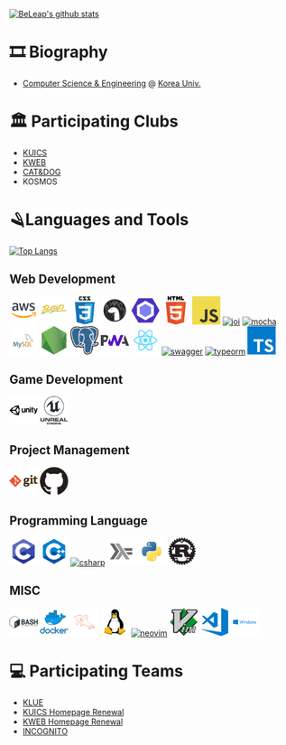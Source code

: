 [![BeLeap's github stats](https://github-readme-stats.vercel.app/api?username=BeLeap&count_private=true&show_icons=true)](https://github.com/BeLeap)

# 🎞 Biography

-   [Computer Science & Engineering](https://cs.korea.edu) @ [Korea Univ.](https://korea.edu)

# 🏛 Participating Clubs

-   [KUICS](https://kuics.korea.ac.kr)
-   [KWEB](https://kweb.korea.ac.kr)
-   [CAT&DOG](https://board.kucatdog.net)
-   KOSMOS

# 🪒Languages and Tools

[![Top Langs](https://github-readme-stats.vercel.app/api/top-langs/?username=BeLeap&layout=compact&langs_count=10)](https://github.com/BeLeap)

## Web Development

<a href="https://aws.amazon.com"><img alt="aws" src="https://raw.githubusercontent.com/github/explore/fbceb94436312b6dacde68d122a5b9c7d11f9524/topics/aws/aws.png" height="50px"/></a> <a href="https://babeljs.io/"><img alt="babel" src="https://raw.githubusercontent.com/github/explore/cb39e2385dfcec8a661d01bfacff6b1e33bbaa9d/topics/babel/babel.png" height="50px"/></a> <a href="https://developer.mozilla.org/en-US/docs/Glossary/CSS"><img alt="css3" src="https://raw.githubusercontent.com/github/explore/80688e429a7d4ef2fca1e82350fe8e3517d3494d/topics/css/css.png" height="50px"/></a> <a href="https://deno.land/"><img alt="deno" src="https://raw.githubusercontent.com/github/explore/361e2821e2dea67711cde99c9c40ed357061cf27/topics/deno/deno.png" height="50px"/></a> <a href="https://eslint.org/"><img alt="eslint" src="https://raw.githubusercontent.com/github/explore/80688e429a7d4ef2fca1e82350fe8e3517d3494d/topics/eslint/eslint.png" height="50px"/></a> <a href="https://developer.mozilla.org/en-US/docs/Web/HTML"><img alt="html" src="https://raw.githubusercontent.com/github/explore/80688e429a7d4ef2fca1e82350fe8e3517d3494d/topics/html/html.png" height="50px"/></a> <a href="https://developer.mozilla.org/en-US/docs/Web/JavaScript"><img alt="javascript" src="https://raw.githubusercontent.com/github/explore/80688e429a7d4ef2fca1e82350fe8e3517d3494d/topics/javascript/javascript.png" height="50px"/></a> <a href="https://joi.dev/"><img alt="joi" src="https://joi.dev/img/joiLogo.jpg" height="50px"/></a> <a href="https://mochajs.org/"><img alt="mocha" src="https://camo.githubusercontent.com/af4bf83ab2ca125346740f9961345a24ec43b3a9/68747470733a2f2f636c6475702e636f6d2f78465646784f696f41552e737667" height="50px"/></a> <a href="https://www.mysql.com/"><img alt="mysql" src="https://raw.githubusercontent.com/github/explore/80688e429a7d4ef2fca1e82350fe8e3517d3494d/topics/mysql/mysql.png" height="50px"/></a> <a href="https://nodejs.org/en/"><img alt="nodejs" src="https://raw.githubusercontent.com/github/explore/80688e429a7d4ef2fca1e82350fe8e3517d3494d/topics/nodejs/nodejs.png" height="50px"/></a> <a href="https://www.postgresql.org/"><img alt="postgres" src="https://raw.githubusercontent.com/github/explore/80688e429a7d4ef2fca1e82350fe8e3517d3494d/topics/postgresql/postgresql.png" height="50px"></a> <a href="https://web.dev/progressive-web-apps/"><img alt="pwa" src="https://raw.githubusercontent.com/github/explore/80688e429a7d4ef2fca1e82350fe8e3517d3494d/topics/pwa/pwa.png" height="50px"/></a> <a href="https://reactjs.org/"><img alt="react" src="https://raw.githubusercontent.com/github/explore/80688e429a7d4ef2fca1e82350fe8e3517d3494d/topics/react/react.png" height="50px"/></a> <a href="https://swagger.io/"><img alt="swagger" src="https://avatars2.githubusercontent.com/u/7658037?s=200&v=4" height="50px"/></a> <a href="https://avatars0.githubusercontent.com/u/20165699?s=200&v=4"><img alt="typeorm" src="https://avatars0.githubusercontent.com/u/20165699?s=200&v=4" height="50px"/></a> <a href="https://www.typescriptlang.org/"/><img alt="typescript" src="https://raw.githubusercontent.com/github/explore/80688e429a7d4ef2fca1e82350fe8e3517d3494d/topics/typescript/typescript.png" height="50px"/></a>

## Game Development

<a href="https://unity.com/"><img alt="unity" src="https://raw.githubusercontent.com/github/explore/80688e429a7d4ef2fca1e82350fe8e3517d3494d/topics/unity/unity.png" height="50px"/></a> <a href="https://www.unrealengine.com/en-US/?sessionInvalidated=true"><img alt="unreal engine" src="https://raw.githubusercontent.com/github/explore/80688e429a7d4ef2fca1e82350fe8e3517d3494d/topics/unreal-engine/unreal-engine.png" height="50px"/></a>

## Project Management

<a href="https://git-scm.com/"><img alt="git" src="https://raw.githubusercontent.com/github/explore/80688e429a7d4ef2fca1e82350fe8e3517d3494d/topics/git/git.png" height="50px"/></a> <a href="https://github.com"><img alt="github" src="https://raw.githubusercontent.com/github/explore/89bdd9644f44d1b12180fd512b95574fe4c54617/topics/github-api/github-api.png" height="50px"/></a>

## Programming Language

<img alt="c" src="/resource/c.png" height="50px"/> <a href="https://isocpp.org/"><img alt="cpp" src="/resource/cpp.png" height="50px"/></a> <a href="https://docs.microsoft.com/en-us/dotnet/csharp/"><img alt="csharp" src="https://upload.wikimedia.org/wikipedia/commons/thumb/7/7a/C_Sharp_logo.svg/300px-C_Sharp_logo.svg.png" height="50px"/></a> <a href="https://www.haskell.org/"><img alt="haskell" src="https://raw.githubusercontent.com/github/explore/80688e429a7d4ef2fca1e82350fe8e3517d3494d/topics/haskell/haskell.png" height="50px"/></a> <a href="https://www.python.org/"><img alt="python" src="https://raw.githubusercontent.com/github/explore/80688e429a7d4ef2fca1e82350fe8e3517d3494d/topics/python/python.png" height="50px"/></a> <a href="https://www.rust-lang.org/"><img alt="rust" src="https://raw.githubusercontent.com/github/explore/80688e429a7d4ef2fca1e82350fe8e3517d3494d/topics/rust/rust.png" height="50px"/></a>

## MISC

<a href="https://www.gnu.org/software/bash/"><img alt="bash" src="https://raw.githubusercontent.com/github/explore/80688e429a7d4ef2fca1e82350fe8e3517d3494d/topics/bash/bash.png" height="50px"/></a> <a href="https://www.docker.com/"><img alt="docker" src="https://raw.githubusercontent.com/github/explore/80688e429a7d4ef2fca1e82350fe8e3517d3494d/topics/docker/docker.png" height="50px"/></a> <a href="https://fishshell.com/"><img alt="fish" src="https://raw.githubusercontent.com/github/explore/80688e429a7d4ef2fca1e82350fe8e3517d3494d/topics/fish/fish.png" height="50px"/></a> <a href="https://www.linux.org/"><img alt="linux" src="https://raw.githubusercontent.com/github/explore/80688e429a7d4ef2fca1e82350fe8e3517d3494d/topics/linux/linux.png" height="50px"/></a> <a href="https://neovim.io/"><img alt="neovim" src="https://avatars2.githubusercontent.com/u/6471485?s=200&v=4" height="50px"></a> <a href="https://www.vim.org/"><img alt="vim" src="https://raw.githubusercontent.com/github/explore/80688e429a7d4ef2fca1e82350fe8e3517d3494d/topics/vim/vim.png" height="50px"/></a> <a href="https://code.visualstudio.com/"><img alt="vscode" src="https://raw.githubusercontent.com/github/explore/80688e429a7d4ef2fca1e82350fe8e3517d3494d/topics/visual-studio-code/visual-studio-code.png" height="50px"/></a> <a href="https://www.microsoft.com/en-us/windows"><img alt="windows" src="https://raw.githubusercontent.com/github/explore/80688e429a7d4ef2fca1e82350fe8e3517d3494d/topics/windows/windows.png" height="50px"/></a>

# 💻 Participating Teams

-   [KLUE](https://klue.kr)
-   [KUICS Homepage Renewal](https://kuics.korea.ac.kr)
-   [KWEB Homepage Renewal](https://kweb.korea.ac.kr)
-   [INCOGNITO](https://www.facebook.com/incognitocon)
